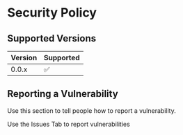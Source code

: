 # Security Policy

## Supported Versions

| Version | Supported          |
| ------- | ------------------ |
| 0.0.x   | :white_check_mark: |

## Reporting a Vulnerability

Use this section to tell people how to report a vulnerability.

Use the Issues Tab to report vulnerabilities
